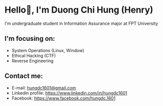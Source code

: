 # Hello👋, I'm Duong Chi Hung (Henry)
I'm undergraduate student in Information Assurance major at FPT University
## I'm focusing on:
- System Operations (Linux, Window)
- Ethical Hacking (CTF)
- Reverse Engineering
## Contact me:
- E-mail: hungdc1601@gmail.com
- Linkedin profile: https://www.linkedin.com/in/hungdc1601
- Facebook: https://www.facebook.com/hungdc.1601

